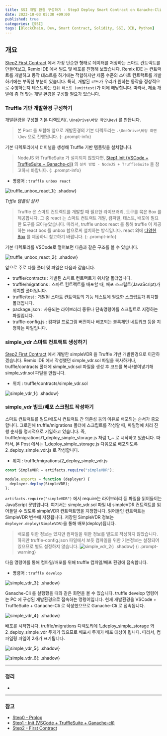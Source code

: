 ```yaml
---
title: SSI 개발 환경 구성하기 - Step3 Deploy Smart Contract on Ganache-Cli
date: 2023-10-03 05:30 +09:00
published: true
categories: [SSI]
tags: [BlockChain, Dev, Smart Contract, Solidity, SSI, DID, Python]
---
```


## 개요

[Step2 First Contract][step2_first_contract] 에서 가장 단순한 형태로 데이터를 저장하는 스마트 컨트랙트를 만들어보고, Remix IDE 에서 빌드 및 배포를 진행해 보았습니다. Remix IDE 는 컨트랙트를 개발하고 동작 테스트를 하기에는 적합하지만 제품 수준의 스마트 컨트랙트를 개발하기에는 부족한 부분이 있습니다. 특히, 개발된 코드가 우리가 원하는 동작을 정상적으로 수행하는지 테스트하는 `단위 테스트 (unittest)`가 이에 해당합니다. 따라서, 제품 개발에 좀 더 맞는 개발 환경을 구성할 필요가 있습니다. 

### Truffle 기반 개발환경 구성하기 

개발환경을 구성할 기본 디렉토리(`.\OneDrive\바탕 화면\Dev`) 를 만듭니다. 

> 본 Post 를 포함해 앞으로 개발환경의 기본 디렉토리는 `.\OneDrive\바탕 화면\Dev` 으로 진행됩니다.
{: .prompt-info}

기본 디렉토리에서 터미널을 생성해 Truffle 기반 템플릿을 설치합니다. 

> NodeJS 와 TruffleSuite 가 설치되지 않았다면, [Step1 Init (VSCode + TruffleSuite + Ganache-cli)][step1_init] 의 `설치 방법 - NodeJS + TruffleSuite` 을 참고하시 바랍니다.
{: .prompt-info}

- 명령어 : `truffle unbox react`

![truffle_unbox_react_1](/assets/images/vdr_step3_truffle_unbox_react_1.png){: .shadow}

_Trffle 템플릿 설치_

> Truffle 은 스마트 컨트랙트를 개발할 때 필요한 라이브러리, 도구를 묶은 Box 를 제공합니다. 그 중 react 는 스마트 컨트랙트 개발, 컴파일, 테스트, 배포에 필요한 도구를 모아놓았습니다. 따라서, truffle unbox react 를 통해 truffle 이 제공하는 react box 를 unbox 함으로써 설치하는 방식입니다. react 외에 [다양한 Box][truffle_boxes] 를 제공하니 참고하기 바랍니다. 
{: .prompt-info}

기본 디렉토리를 VSCode로 열어보면 다음과 같은 구조를 볼 수 있습니다. 

![truffle_unbox_react_2](/assets/images/vdr_step3_truffle_unbox_react_2.png){: .shadow}

앞으로 주로 다룰 폴더 및 파일은 다음과 같습니다. 

- truffle/contracts : 개발된 스마트 컨트랙트가 위치할 폴더입니다. 
- truffle/migrations : 스마트 컨트랙트를 배포할 때, 배포 스크립트(JavaScript)가 위치할 폴더입니다. 
- truffle/test : 개발된 스마트 컨트랙트의 기능 테스트에 필요한 스크립트가 위치할 폴더입니다. 
- package.json : 사용되는 라이브러리 종류나 단축명령어를 스크립트로 지정하는 파일입니다. 
- truffle-config.js : 컴파일 프로그램 버전이나 배포되는 블록체인 네트워크 등을 지정하는 파일입니다. 

### simple_vdr 스마트 컨트랙트 생성하기 

[Step2 First Contract][step2_first_contract] 에서 개발한 simpleVDR 을 Truffle 기반 개발환경으로 이관하겠습니다. 
Remix IDE 에서 작성했던 simple_vdr.sol 파일을 복사하거나, truffle/contracts 폴더에 simple_vdr.sol 파일을 생성 후 코드를 복사/붙여넣기해 simple_vdr.sol 파일을 만듭니다.

- 위치 : truffle/contracts/simple_vdr.sol

![simple_vdr_1](/assets/images/vdr_step3_simple_vdr_1.png){: .shadow}

### simple_vdr 빌드/배포 스크립트 작성하기

스마트 컨트랙트를 빌드/배포시 컨트랙트 간 의존성 등의 이유로 배포되는 순서가 중요합니다. 그로인해 truffle/migrations 폴더에 스크립트를 작성할 때, 파일명에 처리 진행 순서를 명시적으로 기입하고 있습니다. 즉, truffle/migrations/1_deploy_simple_storage.js 처럼 1_~ 로 시작하고 있습니다. 따라서, 본 Post 에서는 1_deploy_simple_storage.js 다음으로 배포되도록 2_deploy_simple_vdr.js 로 작성합니다. 

- 위치 : truffle/migrations/2_deploy_simple_vdr.js

```javascript
const SimpleVDR = artifacts.require("simpleVDR");

module.exports = function (deployer) {
  deployer.deploy(SimpleVDR);
};
```
`artifacts.require("simpleVDR")` 에서 require는 라이브러리 등 파일을 읽어들이는 JavaScript 문법입니다. 여기서는 simple_vdr.sol 파일 내 simpleVDR 컨트랙트를 읽어들일 수 있도록 simpleVDR 컨트랙트명을 지정합니다. 읽어들인 컨트랙트는 SimpleVDR 변수에 저장됩니다. 
저장된 SimpleVDR 정보는 `deployer.deploy(SimpleVDR)`을 통해 배포(deploy)됩니다. 

> 배포를 위한 정보는 있지만 컴파일을 위한 정보를 별도로 작성하지 않았습니다. 하지만 truffle-config.json 파일에서 보듯 컴파일을 위한 기본정보는 설정되어 있으므로 별도 설정하지 않습니다. ![simple_vdr_2](/assets/images/vdr_step3_simple_vdr_2.png){: .shadow}
{: .prompt-warning}

다음 명령어를 통해 컴파일/배포를 위해 truffle 컴파일/배포 환경에 접속합니다. 

- 명령어 : `truffle develop`

![simple_vdr_3](/assets/images/vdr_step3_simple_vdr_3.png){: .shadow}

Ganache-Cli 를 실행했을 때와 같은 화면을 볼 수 있습니다. truffle develop 명령어는 PC 에 구성된 개발환경으로 접속하는 명령어입니다. 
현재 개발환경을 VSCode + TruffleSuite + Ganache-Cli 로 작성했으므로 Ganache-Cli 로 접속됩니다. 

![simple_vdr_4](/assets/images/vdr_step3_simple_vdr_4.png){: .shadow}

배포를 시작합니다. truffle/migrations 디렉토리에 1_deploy_simple_storage 와 2_deploy_simple_vdr 두개가 있으므로 배포시 두개가 배포 대상이 됩니다. 따라서, 컴파일링 파일이 2개가 표기됩니다. 

![simple_vdr_5](/assets/images/vdr_step3_simple_vdr_5.png){: .shadow}

![simple_vdr_6](/assets/images/vdr_step3_simple_vdr_6.png){: .shadow}






---
### 정리
* 

---
### 참고
* [Step0 - Prolog](https://keitechnote.github.io/blog/posts/vdr-step0-prolog/)
* [Step1 - Init (VSCode + TruffleSuite + Ganache-cli)](https://keitechnote.github.io/blog/posts/vdr-step1-init/)
* [Step2 - First Contract](https://keitechnote.github.io/blog/posts/vdr-step2-first-contract/)

[step1_init]: https://keitechnote.github.io/blog/posts/vdr-step1-init/
[step2_first_contract]: https://keitechnote.github.io/blog/posts/vdr-step2-first-contract/
[truffle_boxes]: https://trufflesuite.com/boxes/